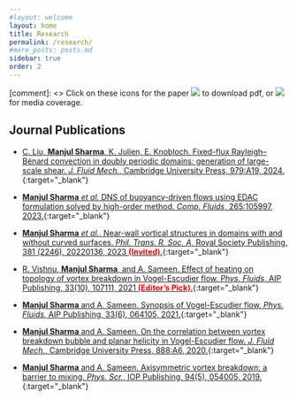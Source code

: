 ```yaml
---
#layout: welcome
layout: home
title: Research
permalink: /research/
#more_posts: posts.md
sidebar: true
order: 2
---
```


[comment]: <> Click on these icons for the paper <img src="images/file-cloud-download.png"> to download pdf, or <img src="images/media.png"> for media coverage.
## Journal Publications

* [C. Liu, **Manjul Sharma**, K. Julien, E. Knobloch. Fixed-flux Rayleigh–Bénard convection in doubly periodic domains: generation of large-scale shear. *J. Fluid Mech.*, Cambridge University Press, 979:A19, 2024.](https://doi.org/10.1017/jfm.2023.1057){:target="_blank"}

* [**Manjul Sharma** *et al.* DNS of buoyancy-driven flows using EDAC formulation solved by high-order method. *Comp. Fluids*, 265:105997, 2023.](https://doi.org/10.1016/j.compfluid.2023.105997){:target="_blank"}

* [**Manjul Sharma** *et al.*. Near-wall vortical structures in domains with and without curved surfaces. *Phil. Trans. R. Soc. A*, Royal Society Publishing, 381 (2246), 20220136, 2023 <span style="color: red">**(Invited)**</span>.](https://doi.org/10.1098/rsta.2022.0136){:target="_blank"}

* [R. Vishnu, **Manjul Sharma**, and A. Sameen. Effect of heating on topology of vortex breakdown in Vogel-Escudier flow. *Phys. Fluids*, AIP Publishing, 33(10), 107111, 2021 <span style="color: red">**(Editor’s Pick)**</span>.](https://doi.org/10.1063/5.0065134){:target="_blank"}
* [**Manjul Sharma** and A. Sameen. Synopsis of Vogel-Escudier flow. *Phys. Fluids*, AIP Publishing, 33(6), 064105, 2021.](https://doi.org/10.1063/5.0053847){:target="_blank"}

* [**Manjul Sharma** and A. Sameen. On the correlation between vortex breakdown bubble and planar helicity in Vogel-Escudier flow. *J. Fluid Mech.*, Cambridge University Press, 888:A6, 2020.](https://doi.org/10.1017/jfm.2020.43){:target="_blank"}

* [**Manjul Sharma** and A. Sameen. Axisymmetric vortex breakdown: a barrier to mixing. *Phys. Scr.*, IOP Publishing, 94(5), 054005, 2019.](https://doi.org/10.1088/1402-4896/ab0097){:target="_blank"}
